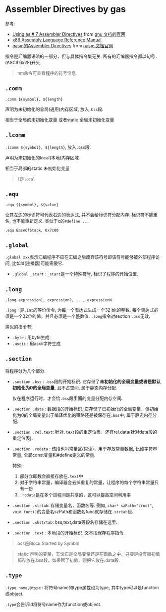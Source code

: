 # Assembler Directives by gas
参考:
- [Using as # 7 Assembler Directives](https://sourceware.org/binutils/docs/as/index.html) from [gnu 文档的官网](https://www.gnu.org/manual/manual.html)
- [x86 Assembly Language Reference Manual](https://docs.oracle.com/cd/E26502_01/html/E28388/eoiyg.html)
- [nasm的Assembler Directives](https://www.nasm.us/xdoc/2.14.02/html/nasmdoc6.html) from [nasm 文档官网](https://www.nasm.us/docs.php)

指令是汇编器语法的一部分，但与具体指令集无关. 所有的汇编器指令都以句号`.`(ASCII 0x2E)开头.

> nm命令可查看程序的符号信息.

## `.comm`
`.comm ${symbol}, ${length}`

声明为未初始化的全局(通用)内存区域, 放入`.bss`段.

相当于全局的未初始化变量 或者static 全局未初始化变量

## `.lcomm`
`.lcomm ${symbol}, ${length}`, 放入`.bss`段.

声明为未初始化的local(本地)内存区域.

相当于局部的static 未初始化变量

> `l`是`local`

## `.equ`
`.equ ${symbol}, ${value}`

让其左边的标识符可代表右边的表达式, 并不会给标识符分配内存. 标识符不能重名, 也不能重新定义. 类似于c的`#define ...`

`.equ BaseOfStack, 0x7c00`

## `.global`
`.global xxx`表示汇编程序不应在汇编之后废弃该符号即该符号能够被外部程序访问, 比如ld(连接器)可能需要它.

- `.global _start` : `_start`是一个特殊符号, 标识了程序的开始位置.

## `.long`
`.long expression1, expression2, ..., expressionN`

`.long` : 是`.int`的等价命令, 为每一个表达式生成一个32 bit的整数. 每个表达式必须是一个32位的值，并且必须是一个整数值. `.long`指令对section `.bss`无效.

类似的指令有:
- `.byte` : 用byte生成
- `.ascii` : 用ascii字符生成


## `.section`
将程序分为几个部分.

- `.section .bss` : `.bss`段的开始标识. 它存储了**未初始化的全局变量或者是默认初始化为0的全局变量**, 且不占空间, 属于静态内存分配.

    仅在程序运行时，才会给`.bss`段里面的变量分配内存空间.
- `.section .data` : 数据段的开始标识. 它存储了已初始化的全局变量，但初始化为0的全局变量出于编译优化的策略还是被保存在`.bss`中, 属于静态内存分配.
- `.section .rel.text`: 针对`.text`段的重定位表，还有rel.data(针对data段的重定位表).
- `.section .rodata` : 该段也叫常量区(只读)，用于存放常量数据, 比如字符串常量, 全局const变量和#define定义的常量.

    特殊:
    1. 部分立即数会直接存放在`.text`中
    1. 对于字符串常量，编译器会去掉重复的常量，让程序的每个字符串常量只有一份
    1. `.rodata`是在多个进程间是共享的，这可以提高空间利用率
- `.section .strtab`: 存储变量名，函数名等. 例如, `char* szPath="/root"`, `void func()`的变量名szPath和函数名func就存储在`.strtab`段.
- `.section .shstrtab`: bss,text,data等段名存储在这里.
- `.section .text` : 本地段的开始标识. 文本段保存程序指令.

> bss是Block Started by Symbol

> static 声明的变量，无论它是全局变量还是在函数之中，只要是没有赋初值都存放在.bss段，如果赋了初值，则把它放在.data段.

## `.type`
`.type name,@type` : 将符号name的type属性设为type, 其中type可以是function或object.

`.type`会告诉ld将符号name作为function或object.
